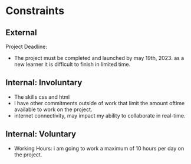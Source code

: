 # Constraints

## External

Project Deadline:

- The project must be completed and launched by may 19th, 2023. as a new learner
  it is difficult to finish in limited time.

## Internal: Involuntary

- The skills css and html
- i have other commitments outside of work that limit the amount oftime
  available to work on the project.
- internet connectivity, may impact my ability to collaborate in real-time.

## Internal: Voluntary

- Working Hours: i am going to work a maximum of 10 hours per day on the
  project.
